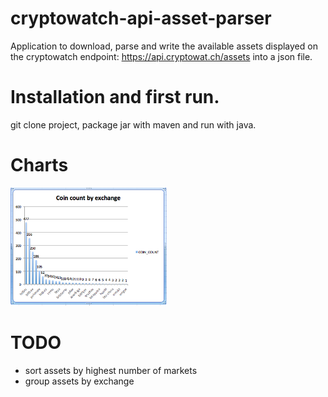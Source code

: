 # cryptowatch-api-asset-parser

Application to download, parse and write the available assets displayed on the
cryptowatch endpoint: https://api.cryptowat.ch/assets into a json file.

# Installation and first run.
git clone project, package jar with maven and run with java. 

# Charts 
<img width="250" alt="number of coins by exchange" src="coin-count-by-exchange.png">

# TODO
- sort assets by highest number of markets
- group assets by exchange

